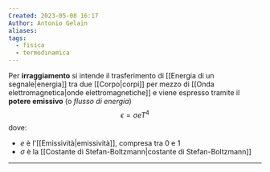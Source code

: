 ```yaml
---
Created: 2023-05-08 16:17
Author: Antonio Gelain
aliases: 
tags:
  - fisica
  - termodinamica
---
```


Per **irraggiamento** si intende il trasferimento di [[Energia di un segnale|energia]] tra due [[Corpo|corpi]] per mezzo di [[Onda elettromagnetica|onde elettromagnetiche]] e viene espresso tramite il **potere emissivo** (o *flusso di energia*)
$$\epsilon = \sigma e T^{4}$$
dove:
- $e$ è l'[[Emissività|emissività]], compresa tra 0 e 1
- $\sigma$ è la [[Costante di Stefan-Boltzmann|costante di Stefan-Boltzmann]]

---

